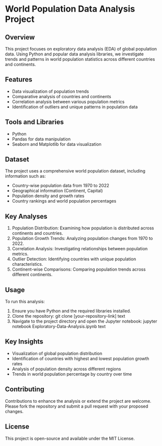 # World Population Data Analysis Project

## Overview

This project focuses on exploratory data analysis (EDA) of global population data. Using Python and popular data analysis libraries, we investigate trends and patterns in world population statistics across different countries and continents.

## Features

- Data visualization of population trends
- Comparative analysis of countries and continents
- Correlation analysis between various population metrics
- Identification of outliers and unique patterns in population data

## Tools and Libraries

- Python
- Pandas for data manipulation
- Seaborn and Matplotlib for data visualization

## Dataset

The project uses a comprehensive world population dataset, including information such as:
- Country-wise population data from 1970 to 2022
- Geographical information (Continent, Capital)
- Population density and growth rates
- Country rankings and world population percentages

## Key Analyses

1. Population Distribution: Examining how population is distributed across continents and countries.
2. Population Growth Trends: Analyzing population changes from 1970 to 2022.
3. Correlation Analysis: Investigating relationships between population metrics.
4. Outlier Detection: Identifying countries with unique population characteristics.
5. Continent-wise Comparisons: Comparing population trends across different continents.

## Usage

To run this analysis:

1. Ensure you have Python and the required libraries installed.
2. Clone the repository:
git clone [your-repository-link]
text
3. Navigate to the project directory and open the Jupyter notebook:
jupyter notebook Exploratory-Data-Analysis.ipynb
text

## Key Insights

- Visualization of global population distribution
- Identification of countries with highest and lowest population growth rates
- Analysis of population density across different regions
- Trends in world population percentage by country over time

## Contributing

Contributions to enhance the analysis or extend the project are welcome. Please fork the repository and submit a pull request with your proposed changes.

## License

This project is open-source and available under the MIT License.